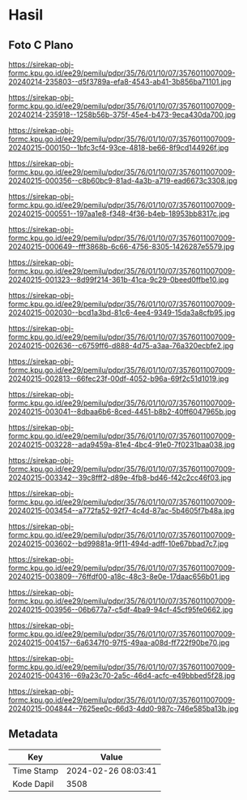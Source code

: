 # Hasil

## Foto C Plano

https://sirekap-obj-formc.kpu.go.id/ee29/pemilu/pdpr/35/76/01/10/07/3576011007009-20240214-235803--d5f3789a-efa8-4543-ab41-3b856ba71101.jpg

https://sirekap-obj-formc.kpu.go.id/ee29/pemilu/pdpr/35/76/01/10/07/3576011007009-20240214-235918--1258b56b-375f-45e4-b473-9eca430da700.jpg

https://sirekap-obj-formc.kpu.go.id/ee29/pemilu/pdpr/35/76/01/10/07/3576011007009-20240215-000150--1bfc3cf4-93ce-4818-be66-8f9cd144926f.jpg

https://sirekap-obj-formc.kpu.go.id/ee29/pemilu/pdpr/35/76/01/10/07/3576011007009-20240215-000356--c8b60bc9-81ad-4a3b-a719-ead6673c3308.jpg

https://sirekap-obj-formc.kpu.go.id/ee29/pemilu/pdpr/35/76/01/10/07/3576011007009-20240215-000551--197aa1e8-f348-4f36-b4eb-18953bb8317c.jpg

https://sirekap-obj-formc.kpu.go.id/ee29/pemilu/pdpr/35/76/01/10/07/3576011007009-20240215-000649--fff3868b-6c66-4756-8305-1426287e5579.jpg

https://sirekap-obj-formc.kpu.go.id/ee29/pemilu/pdpr/35/76/01/10/07/3576011007009-20240215-001323--8d99f214-361b-41ca-9c29-0beed0ffbe10.jpg

https://sirekap-obj-formc.kpu.go.id/ee29/pemilu/pdpr/35/76/01/10/07/3576011007009-20240215-002030--bcd1a3bd-81c6-4ee4-9349-15da3a8cfb95.jpg

https://sirekap-obj-formc.kpu.go.id/ee29/pemilu/pdpr/35/76/01/10/07/3576011007009-20240215-002636--c6759ff6-d888-4d75-a3aa-76a320ecbfe2.jpg

https://sirekap-obj-formc.kpu.go.id/ee29/pemilu/pdpr/35/76/01/10/07/3576011007009-20240215-002813--66fec23f-00df-4052-b96a-69f2c51d1019.jpg

https://sirekap-obj-formc.kpu.go.id/ee29/pemilu/pdpr/35/76/01/10/07/3576011007009-20240215-003041--8dbaa6b6-8ced-4451-b8b2-40ff6047965b.jpg

https://sirekap-obj-formc.kpu.go.id/ee29/pemilu/pdpr/35/76/01/10/07/3576011007009-20240215-003228--ada9459a-81e4-4bc4-91e0-7f0231baa038.jpg

https://sirekap-obj-formc.kpu.go.id/ee29/pemilu/pdpr/35/76/01/10/07/3576011007009-20240215-003342--39c8fff2-d89e-4fb8-bd46-f42c2cc46f03.jpg

https://sirekap-obj-formc.kpu.go.id/ee29/pemilu/pdpr/35/76/01/10/07/3576011007009-20240215-003454--a772fa52-92f7-4c4d-87ac-5b4605f7b48a.jpg

https://sirekap-obj-formc.kpu.go.id/ee29/pemilu/pdpr/35/76/01/10/07/3576011007009-20240215-003602--bd99881a-9f11-494d-adff-10e67bbad7c7.jpg

https://sirekap-obj-formc.kpu.go.id/ee29/pemilu/pdpr/35/76/01/10/07/3576011007009-20240215-003809--76ffdf00-a18c-48c3-8e0e-17daac656b01.jpg

https://sirekap-obj-formc.kpu.go.id/ee29/pemilu/pdpr/35/76/01/10/07/3576011007009-20240215-003956--06b677a7-c5df-4ba9-94cf-45cf95fe0662.jpg

https://sirekap-obj-formc.kpu.go.id/ee29/pemilu/pdpr/35/76/01/10/07/3576011007009-20240215-004157--6a6347f0-97f5-49aa-a08d-ff722f90be70.jpg

https://sirekap-obj-formc.kpu.go.id/ee29/pemilu/pdpr/35/76/01/10/07/3576011007009-20240215-004316--69a23c70-2a5c-46d4-acfc-e49bbbed5f28.jpg

https://sirekap-obj-formc.kpu.go.id/ee29/pemilu/pdpr/35/76/01/10/07/3576011007009-20240215-004844--7625ee0c-66d3-4dd0-987c-746e585ba13b.jpg


## Metadata

| Key        | Value               |
| ---------- | ------------------- |
| Time Stamp | 2024-02-26 08:03:41 |
| Kode Dapil | 3508                |




